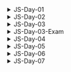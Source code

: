 <details>
<summary>JS-Day-01</summary>

### Topic:

- Setting Up Your Code Editor
- Introduction to JavaScript
- Linking a JavaScript File
- Variables
- Problem - 01:
- Data Types
- let, const and var
- Basic Operators
- Operator Precedence
- Problem - 02

### Linking JS file:

- normally at the end of body
- but sometimes required at top

```html
<!DOCTYPE html>
<html lang="en">
<head>
    <meta charset="UTF-8">
    <meta http-equiv="X-UA-Compatible" content="IE=edge">
    <meta name="viewport" content="width=device-width, initial-scale=1.0">
    <title>Document</title>
</head>
<body>
    
    <script src="./script.js"></script>
</body>
</html>
```

### Variable Naming

- variable naming should not start with Capital or any keyword

```jsx
// let Person = "Almin";
// let function = 10;
```

JavaScript has two main types of data: primitive and complex.

### JavaScript has six primitive data types:

- Boolean
- Null
- Undefined
- Number
- String
- Symbol (added in ECMAScript 6)

### Complex data types are:

- Object
- Array
- Function
- Date
- RegExp
- Error
- Map
- Set
- WeakMap
- WeakSet
- ArrayBuffer
- SharedArrayBuffer
- DataView
- Typed Arrays

### Re-assign or mutate (let)

```jsx
let isJsFun;
console.log(isJsFun)

// re-assign or mutate 
isJsFun = true;
console.log(isJsFun);
```

### If a variable declare with cost it can’t be undefined and it cant be re-assign

```jsx
const isJsFun; //error
```

### Variable should not declare without keyword

```jsx
name = "Tansen"; //should not use like this when declaring
```

</details>

<details>
<summary>JS-Day-02</summary>
    
### Topic:

- Different Operations in JS

### Math Operations

```jsx
const currentYear = 2023;
const ageTumpa = currentYear - 1998;
const ageRahat = currentYear - 1996;
console.log(ageTumpa, ageRahat);
```

### String operation

```jsx
const first_name = "Alahi";
const last_name = "Tansen";
console.log(first_name + " " + last_name);

const bikeBrand = "Yamaha";
const bikeModel = "MT5";
const fullBikeName = bikeBrand + " " + bikeModel;
console.log(fullBikeName);
```

### Assignment operator

```jsx
let number = 20 + 10;
number = number + 5;
number -= 10;
console.log(number);
```

### Operator precedence

```jsx
console.log(2023>2002+16);
```

### Template literals

```jsx
const name = "Tansen"
const age=21
const job="student"
const bio="My name is "+name+"."+" I am "+age+" years old."+"I am a "+job+"."
console.log(bio);

//now with template literals
const bio2=`My name is ${name}. I am ${age} years old.I am a ${job}.`
console.log(bio2);
console.log(`I
am 
Tansen`);
```

### Conditionals or control structure

```jsx
const birthYear=1995;
if(birthYear<=1999){
console.log("You are a 90's kid");
}else{
console.log("You are not a 90's kid");
}
```

### Type conversion(manually) and coercion(automatically)

```jsx
const inputYear=1995
console.log(inputYear+10);

const inputYear2="1995"
console.log(inputYear2+10); //coercion(automatically) 10 will become string

console.log(inputYear2-10); //coercion(automatically) 10 will become number
```

### Game

```jsx
let a="1"+1
a-=1
console.log(a);
```

</details>

<details>
<summary>JS-Day-03</summary>

### Topic:

- Truthy and Falsy Value
- Equality operators
- Condition
- AND OR
- Switch Case
- Ternary operator

### Truthy & Falsy Value

- There are 5 falsy value
    - `0`
    - `””`
    - `undefined`
    - `null`
    - `NaN`

```jsx
// Truthy & Falsy Value
console.log(Boolean(0));
console.log(Boolean(""));
console.log(Boolean(undefined));
console.log(Boolean(null));
console.log(Boolean(NaN));
console.log(Boolean(1));
```

- All others are Truthy value

### Equality operators

- `=` —> Assign
- `==` or `===` —> equality
- `! =` or `! ==` —> not equal
- JS doesn’t type coercion, strict
- All time use `===` , it will check strictly

```jsx
// Equality operators
const age = "20";
if (age === 20) {
    console.log("You are adult"); //when "=="
} else {
    console.log("You are too young"); //when "==="
}
```

### Nested Condition

when inside a condition and it does not match it will stop there or `else` will execute if `else` is define

```jsx
if (testAge === 18) {
    if (testNID) {
        if (testPassport) {
            console.log(`your age: ${testAge}, applicable for this job.`);
        }
    } else {
        console.log(`Absent!`);
    }

} else if (testAge !== 18) {
    if (testBirthReg) {
        console.log(`your age: ${testAge}, and you're note applicable. `);
    } else {
        console.log(`Absent!`);
    }
} else {
    console.log(`Absent!`);
}
```

### Leap year (AND OR)

```jsx
let year = 2024;
if (year % 400 === 0 || (year % 4 === 0 && year % 100 !== 0)) {
    console.log(`${year} is a leap year.`);
} else {
    console.log(`${year} is not a leap year.`);
}
```

### Switch case

```jsx
const day = "sunday";

switch (day) {
    case "saturday":
        console.log("No Class!");
        break;
    case "sunday":
        console.log("Class!!");
        break;
    case "monday":
        console.log("No Class");
        break;
    case "tuesday":
    case "wednesday":
        console.log("No Class!!");
        break;
    case "thursday":
    case "friday":
        console.log("Class!!");
        break;
    default:
        console.log("Not a valid day");
        break;
}
```

### Ternary Operator

```jsx
const a=2;
const b=3;
let c;

a>b?c=a+b : c=b-a;
console.log(c);
```

</details>

<details>
<summary>JS-Day-03-Exam</summary>

### Type Conversion vs Type Coercion

```jsx
// Type conversion - Manual conversion
const myNumber = "10"
console.log(Number(myNumber));

// Type coercion -  Automatic conversion
const myNumber2 = "10"
console.log(myNumber2 / 2);
```

### if.. else if.. else

- Single condition execute

### if.. if.. else

- Multiple condition execute

### Undefined vs Null

- `let age;` —> undefined
- `let age = null;` —> Null (show as object)

</details>

<details>
<summary>JS-Day-04</summary>

### Topic:

- Strict mode
- Function in JS

### Strict mode

```jsx
"use strict";

const private =20;
const interface = "audio"
console.log(private);
```

### Function: 3 ways of creating function

- Function declarations
- Function expressions
- Arrow function

Function declarations

```jsx
function sumTwo(num1,num2){
    const sum = num1+num2
    console.log(sum);
}
sumTwo(3,4)
```

</details>

<details>
<summary>JS-Day-05</summary>

### Topic:

- Three way of creating function

### Function declarations

```jsx
// function declarations
function addThreeNum(num1, num2, num3) {
    const sum = num1 + num2 + num3;
    console.log(sum);
}
addThreeNum(2, 3, 4);
```

### Function expressions

```
// function expression
const juiceFactory = function (apples,oranges){
    const juice = (apples*oranges)/2
    return `${juice} Juice is ready using ${apples} apples and ${oranges} oranges. 🥤`
}
console.log(juiceFactory(10,20));
```

### Arrow function

```jsx
// arrow functions
const addTwoNum = (num1, num2) =>{
    const sum = num1 + num2;
    console.log(sum);
}
addTwoNum(2, 3);

const ageCalc = (birthYear)=>2023-birthYear;
console.log(ageCalc(2001));

const heroMaker = (heroAge,heroSkill)=>{
    if (heroAge>=18 && heroSkill){
        return "You can be a hero."
    }else{
        return "You can't be a hero"
    }
}
console.log(heroMaker(21,true));
```

</details>

<details>
<summary>JS-Day-06</summary>

### Topic:

- Function calling function

### Function calling function

```jsx
function technicalTest(ramF,cpuC){
    const dramState = ramFreqTest(ramF)
    const cpuState = cpuTurbo(cpuC)
    return `${dramState} and ${cpuState}`

}

console.log(technicalTest(2400,1.8));

function ramFreqTest(ramFreq){
    return ramFreq>=2620?"DDR4":"DDR3"
}

function cpuTurbo(cpuClock){
    return cpuClock>=3.1?"1800rpm":"1400rpm"
}
```

</details>

<details>
<summary>JS-Day-07</summary>

### Topic:

- Array
- Array methods
- Function revision
- Side effect calculation
- Currying function
- Anonymous function
- Objects

### Two way of creating array

- Literal syntax
- Array function

```jsx
// array (literal systax)
const friend = ['Shohan', 'Badhon', 'Eklas', 'Nasim'];

const years = [1991, 1993, 1995, 1999];

// array (array function)
const years2 = new Array(2001, 2003, 2005, 2009);
```

### Array methods

```jsx
// array length 
console.log(friend.length);

// push - add element at the end
const lastBenchers = ['Shohan', 'Shuvo', 'Abdullah', 'Fahim'];

lastBenchers.push('Abir');

console.log(lastBenchers);

// unshift - add element at the beginning
lastBenchers.unshift('Tansen');
console.log(lastBenchers);

// pop - remove element at the end
lastBenchers.pop();
console.log(lastBenchers);

// shift - remove element at the beginning
lastBenchers.shift();
console.log(lastBenchers);

// indexOf - finding element by name 
console.log(lastBenchers.indexOf('Shuvo'));

// includes - if it present in array or not boolean
console.log(lastBenchers.includes('Tansen'));
```

### Currying Array

```jsx
// currying function
function  multi(a){
    return function(b){
        return function(c){
            return function(d){
                return function(e){
                    return a*b*c*d*e
                }
            }
        }
    }
}

console.log(multi(5)(4)(3)(2)(1));
```

### Currying function to arrow function (lambda function)

```jsx
// lamda calculus or lamda function declarations
const multiPro = (a) => (b) => (c) => (d) => (e) => a * b * c * d * e;
console.log(multiPro(5)(4)(3)(2)(1));
```

### Object

```jsx
//object
const student = {
    firstName : "Arafat",
    lastName : "Rahman",
    age:19,
    job:"Programmer",
    firends:["Rahim","Karim","Nishi"],
    isGoodAtGame:true,
}
// finding properties using two methods (dot and bracket)

console.log(student.age);
console.log(student.firends[2]);

console.log(student["firstName"]);
```

</details>